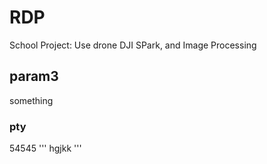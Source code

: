 # RDP
School Project: Use drone DJI SPark, and Image Processing
## param3
something
### pty
54545
'''
hgjkk
'''
